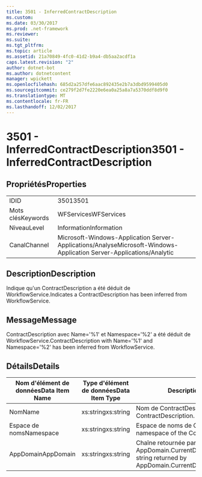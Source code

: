 ```yaml
---
title: 3501 - InferredContractDescription
ms.custom: 
ms.date: 03/30/2017
ms.prod: .net-framework
ms.reviewer: 
ms.suite: 
ms.tgt_pltfrm: 
ms.topic: article
ms.assetid: 21a70849-4fc0-41d2-b9a4-db5aa2acdf1a
caps.latest.revision: "2"
author: dotnet-bot
ms.author: dotnetcontent
manager: wpickett
ms.openlocfilehash: 685d2a257dfe6aac892435e2b7a3dbd9599405d0
ms.sourcegitcommit: ce279f2d7fe2220e6ea0a25a8a7a5370ddf8d9f0
ms.translationtype: MT
ms.contentlocale: fr-FR
ms.lasthandoff: 12/02/2017
---
```

# <a name="3501---inferredcontractdescription"></a><span data-ttu-id="5284f-102">3501 - InferredContractDescription</span><span class="sxs-lookup"><span data-stu-id="5284f-102">3501 - InferredContractDescription</span></span>
## <a name="properties"></a><span data-ttu-id="5284f-103">Propriétés</span><span class="sxs-lookup"><span data-stu-id="5284f-103">Properties</span></span>  
  
|||  
|-|-|  
|<span data-ttu-id="5284f-104">ID</span><span class="sxs-lookup"><span data-stu-id="5284f-104">ID</span></span>|<span data-ttu-id="5284f-105">3501</span><span class="sxs-lookup"><span data-stu-id="5284f-105">3501</span></span>|  
|<span data-ttu-id="5284f-106">Mots clés</span><span class="sxs-lookup"><span data-stu-id="5284f-106">Keywords</span></span>|<span data-ttu-id="5284f-107">WFServices</span><span class="sxs-lookup"><span data-stu-id="5284f-107">WFServices</span></span>|  
|<span data-ttu-id="5284f-108">Niveau</span><span class="sxs-lookup"><span data-stu-id="5284f-108">Level</span></span>|<span data-ttu-id="5284f-109">Information</span><span class="sxs-lookup"><span data-stu-id="5284f-109">Information</span></span>|  
|<span data-ttu-id="5284f-110">Canal</span><span class="sxs-lookup"><span data-stu-id="5284f-110">Channel</span></span>|<span data-ttu-id="5284f-111">Microsoft-Windows-Application Server-Applications/Analyse</span><span class="sxs-lookup"><span data-stu-id="5284f-111">Microsoft-Windows-Application Server-Applications/Analytic</span></span>|  
  
## <a name="description"></a><span data-ttu-id="5284f-112">Description</span><span class="sxs-lookup"><span data-stu-id="5284f-112">Description</span></span>  
 <span data-ttu-id="5284f-113">Indique qu'un ContractDescription a été déduit de WorkflowService.</span><span class="sxs-lookup"><span data-stu-id="5284f-113">Indicates a ContractDescription has been inferred from WorkflowService.</span></span>  
  
## <a name="message"></a><span data-ttu-id="5284f-114">Message</span><span class="sxs-lookup"><span data-stu-id="5284f-114">Message</span></span>  
 <span data-ttu-id="5284f-115">ContractDescription avec Name='%1' et Namespace='%2' a été déduit de WorkflowService.</span><span class="sxs-lookup"><span data-stu-id="5284f-115">ContractDescription with Name='%1' and Namespace='%2' has been inferred from WorkflowService.</span></span>  
  
## <a name="details"></a><span data-ttu-id="5284f-116">Détails</span><span class="sxs-lookup"><span data-stu-id="5284f-116">Details</span></span>  
  
|<span data-ttu-id="5284f-117">Nom d'élément de données</span><span class="sxs-lookup"><span data-stu-id="5284f-117">Data Item Name</span></span>|<span data-ttu-id="5284f-118">Type d'élément de données</span><span class="sxs-lookup"><span data-stu-id="5284f-118">Data Item Type</span></span>|<span data-ttu-id="5284f-119">Description</span><span class="sxs-lookup"><span data-stu-id="5284f-119">Description</span></span>|  
|--------------------|--------------------|-----------------|  
|<span data-ttu-id="5284f-120">Nom</span><span class="sxs-lookup"><span data-stu-id="5284f-120">Name</span></span>|<span data-ttu-id="5284f-121">xs:string</span><span class="sxs-lookup"><span data-stu-id="5284f-121">xs:string</span></span>|<span data-ttu-id="5284f-122">Nom de ContractDescription.</span><span class="sxs-lookup"><span data-stu-id="5284f-122">The name of the ContractDescription.</span></span>|  
|<span data-ttu-id="5284f-123">Espace de noms</span><span class="sxs-lookup"><span data-stu-id="5284f-123">Namespace</span></span>|<span data-ttu-id="5284f-124">xs:string</span><span class="sxs-lookup"><span data-stu-id="5284f-124">xs:string</span></span>|<span data-ttu-id="5284f-125">Espace de noms de ContractDescription.</span><span class="sxs-lookup"><span data-stu-id="5284f-125">The namespace of the ContractDescription.</span></span>|  
|<span data-ttu-id="5284f-126">AppDomain</span><span class="sxs-lookup"><span data-stu-id="5284f-126">AppDomain</span></span>|<span data-ttu-id="5284f-127">xs:string</span><span class="sxs-lookup"><span data-stu-id="5284f-127">xs:string</span></span>|<span data-ttu-id="5284f-128">Chaîne retournée par AppDomain.CurrentDomain.FriendlyName.</span><span class="sxs-lookup"><span data-stu-id="5284f-128">The string returned by AppDomain.CurrentDomain.FriendlyName.</span></span>|
